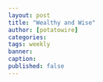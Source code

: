 ```yaml
---
layout: post
title: "Wealthy and Wise"
author: [potatowire]
categories: 
tags: weekly
banner: 
caption:
published: false
---
```

